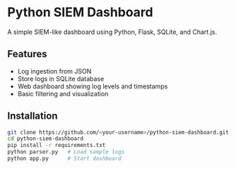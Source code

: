 
# Python SIEM Dashboard

A simple SIEM-like dashboard using Python, Flask, SQLite, and Chart.js.

## Features

- Log ingestion from JSON
- Store logs in SQLite database
- Web dashboard showing log levels and timestamps
- Basic filtering and visualization

## Installation

```bash
git clone https://github.com/<your-username>/python-siem-dashboard.git
cd python-siem-dashboard
pip install -r requirements.txt
python parser.py   # Load sample logs
python app.py      # Start dashboard
